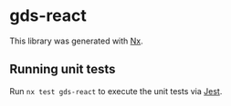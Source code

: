# gds-react

This library was generated with [Nx](https://nx.dev).

## Running unit tests

Run `nx test gds-react` to execute the unit tests via [Jest](https://jestjs.io).
